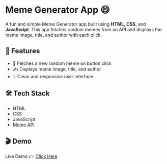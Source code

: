 # Meme Generator App 😄

A fun and simple Meme Generator app built using **HTML**, **CSS**, and **JavaScript**. This app fetches random memes from an API and displays the meme image, title, and author with each click.

## 🚀 Features

- 📸 Fetches a new random meme on button click
- ✍️ Displays meme image, title, and author
- 💡 Clean and responsive user interface

## 🛠️ Tech Stack

- HTML
- CSS
- JavaScript
- [Meme API](https://meme-api.com/) 

## 🎬 Demo

Live Demo 👉 [Click Here](https://github.com/kamalmukhiya/MemeGenerator.git)







